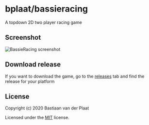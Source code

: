 # bplaat/bassieracing
A topdown 2D two player racing game

## Screenshot
![BassieRacing screenshot](https://i.imgur.com/wlpeGUM.png)

## Download release
If you want to download the game, go to the [releases](https://github.com/bplaat/bassieracing/releases) tab and find the release for your platform

## License
Copyright (c) 2020 Bastiaan van der Plaat

Licensed under the [MIT](LICENSE) license.
